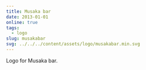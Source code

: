 ```yaml
---
title: Musaka bar
date: 2013-01-01
online: true
tags:
  - logo
slug: musakabar
svg: ../../../content/assets/logo/musakabar.min.svg
---
```


Logo for Musaka bar.
